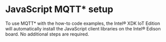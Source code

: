 # JavaScript MQTT* setup

To use MQTT\* with the how-to code examples, the Intel® XDK IoT Edition will automatically install the JavaScript client libraries on the Intel® Edison board. No additional steps are required.
